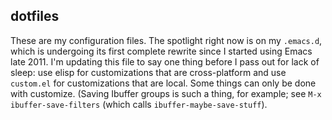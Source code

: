 dotfiles
--------

These are my configuration files.  The spotlight right now is on my
`.emacs.d`, which is undergoing its first complete rewrite since I
started using Emacs late 2011.  I'm updating this file to say one
thing before I pass out for lack of sleep: use elisp for
customizations that are cross-platform and use `custom.el` for
customizations that are local.  Some things can only be done with
customize.  (Saving Ibuffer groups is such a thing, for example; see
`M-x ibuffer-save-filters` (which calls `ibuffer-maybe-save-stuff`).
